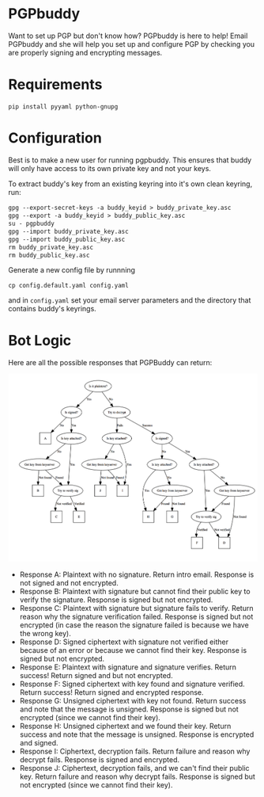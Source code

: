 # PGPbuddy

Want to set up PGP but don't know how? PGPbuddy is here to help! Email PGPbuddy and she will help you set up and configure PGP by checking you are properly signing and encrypting messages. 

# Requirements

    pip install pyyaml python-gnupg

# Configuration

Best is to make a new user for running pgpbuddy. This ensures that buddy will only have access to its own 
private key and not your keys. 

To extract buddy's key from an existing keyring into it's own clean keyring, run:

    gpg --export-secret-keys -a buddy_keyid > buddy_private_key.asc
    gpg --export -a buddy_keyid > buddy_public_key.asc
    su - pgpbuddy
    gpg --import buddy_private_key.asc
    gpg --import buddy_public_key.asc
    rm buddy_private_key.asc
    rm buddy_public_key.asc

Generate a new config file by runnning

    cp config.default.yaml config.yaml

and in `config.yaml` set your email server parameters and the directory that contains buddy's keyrings.

# Bot Logic

Here are all the possible responses that PGPBuddy can return:

![](img/bot_logic.png)

* Response A: Plaintext with no signature. Return intro email. Response is not signed and not encrypted.
* Response B: Plaintext with signature but cannot find their public key to verify the signature. Response is signed but not encrypted.
* Response C: Plaintext with signature but signature fails to verify. Return reason why the signature verification failed. Response is signed but not encrypted (in case the reason the signature failed is because we have the wrong key). 
* Response D: Signed ciphertext with signature not verified either because of an error or because we cannot find their key. Response is signed but not encrypted. 
* Response E: Plaintext with signature and signature verifies. Return success! Return signed and but not encrypted. 
* Response F: Signed ciphertext with key found and signature verified. Return success! Return signed and encrypted response.
* Response G: Unsigned ciphertext with key not found. Return success and note that the message is unsigned. Response is signed but not encrypted (since we cannot find their key). 
* Response H: Unsigned ciphertext and we found their key. Return success and note that the message is unsigned. Response is encrypted and signed. 
* Response I: Ciphertext, decryption fails. Return failure and reason why decrypt fails. Response is signed and encrypted. 
* Response J: Ciphertext, decryption fails, and we can't find their public key. Return failure and reason why decrypt fails. Response is signed but not encrypted (since we cannot find their key). 
